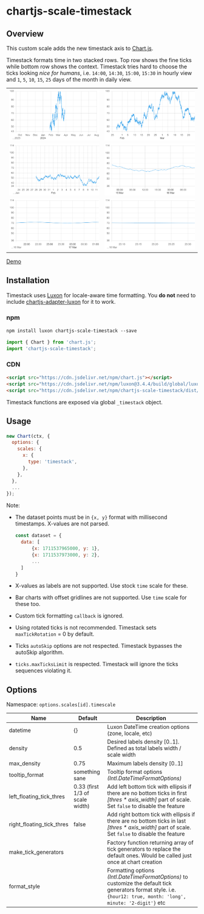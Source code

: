 # chartjs-scale-timestack

## Overview

This custom scale adds the new timestack axis to [Chart.js](https://www.chartjs.org).

Timestack formats time in two stacked rows. Top row shows the fine ticks while bottom row
shows the context.
Timestack tries hard to choose the ticks looking _nice for humans_, i.e. `14:00`, `14:30`, `15:00`, `15:30` in hourly view and `1`, `5`, `10`, `15`, `25` days of the month in daily view.

|                      |                      |
| -------------------- | -------------------- |
| ![](images/cap2.png) | ![](images/cap1.png) |
| ![](images/cap3.png) | ![](images/cap4.png) |
| ![](images/cap5.png) | ![](images/cap6.png) |

[Demo](https://raw.githubusercontent.com/jkmnt/chartjs-scale-timestack/main/demo/index.html)

## Installation

Timestack uses [Luxon](https://moment.github.io/luxon/) for locale-aware time formatting.
You **do not** need to include [chartjs-adapter-luxon](https://github.com/chartjs/chartjs-adapter-luxon) for it to work.

### npm

```
npm install luxon chartjs-scale-timestack --save
```

```javascript
import { Chart } from 'chart.js';
import 'chartjs-scale-timestack';
```

### CDN

```html
<script src="https://cdn.jsdelivr.net/npm/chart.js"></script>
<script src="https://cdn.jsdelivr.net/npm/luxon@3.4.4/build/global/luxon.min.js"></script>
<script src="https://cdn.jsdelivr.net/npm/chartjs-scale-timestack/dist/chartjs-scale-timestack.min.js"></script>
```

Timestack functions are exposed via global `_timestack` object.

## Usage

```javascript
new Chart(ctx, {
  options: {
    scales: {
      x: {
        type: 'timestack',
      },
    },
  },
  ...
});
```

Note:

- The dataset points must be in `{x, y}` format with millisecond timestamps. X-values are not parsed.

  ```javascript
  const dataset = {
    data: [
        {x: 1711537965000, y: 1},
        {x: 1711537973000, y: 2},
        ...
    ]
  }
  ```

- X-values as labels are not supported. Use stock `time` scale for these.
- Bar charts with offset gridlines are not supported. Use `time` scale for these too.
- Custom tick formatting `callback` is ignored.
- Using rotated ticks is not recommended. Timestack sets `maxTickRotation` = 0 by default.
- Ticks `autoSkip` options are not respected. Timestack bypasses the autoSkip algorithm.
- `ticks.maxTicksLimit` is respected. Timestack will ignore the ticks sequences violating it.

## Options

Namespace: `options.scales[id].timescale`

| Name                      | Default                         | Description                                                                                                                                                          |
| ------------------------- | ------------------------------- | -------------------------------------------------------------------------------------------------------------------------------------------------------------------- |
| datetime                  | {}                              | Luxon DateTime creation options (zone, locale, etc)                                                                                                                  |
| density                   | 0.5                             | Desired labels density [0..1]. Defined as total labels width / scale width                                                                                           |
| max_density               | 0.75                            | Maximum labels density [0..1]                                                                                                                                        |
| tooltip_format            | something sane                  | Tooltip format options _(Intl.DateTimeFormatOptions)_                                                                                                                |
| left_floating_tick_thres  | 0.33 (first 1/3 of scale width) | Add left bottom tick with ellipsis if there are no bottom ticks in first _[thres * axis_width]_ part of scale. Set `false` to disable the feature                    |
| right_floating_tick_thres | false                           | Add right bottom tick with ellipsis if there are no bottom ticks in last _[thres * axis_width]_ part of scale. Set `false` to disable the feature                    |
| make_tick_generators      |                                 | Factory function returning array of tick generators to replace the default ones. Would be called just once at chart creation                                         |
| format_style              |                                 | Formatting options _(Intl.DateTimeFormatOptions)_ to customize the default tick generators format style. i.e. `{hour12: true, month: 'long', minute: '2-digit'}` etc |
